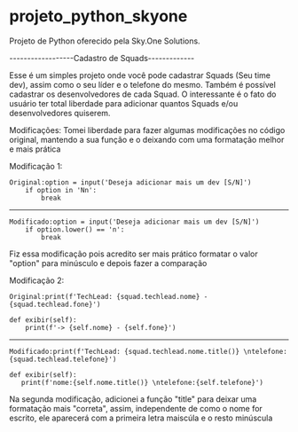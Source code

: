 # projeto_python_skyone
Projeto de Python oferecido pela Sky.One Solutions.

------------------Cadastro de Squads-------------



Esse é um simples projeto onde você pode cadastrar
Squads (Seu time dev), assim como o seu líder e o telefone 
do mesmo.
Também é possível cadastrar os desenvolvedores
de cada Squad. O interessante é o fato do usuário
ter total liberdade para adicionar quantos Squads
 e/ou desenvolvedores quiserem.

Modificações:
    Tomei liberdade para fazer algumas modificações
no código original, mantendo a sua função e o deixando
com uma formatação melhor e mais prática

Modificação 1:

    Original:option = input('Deseja adicionar mais um dev [S/N]')
        if option in 'Nn':
            break
----
    Modificado:option = input('Deseja adicionar mais um dev [S/N]')
        if option.lower() == 'n':
            break
Fiz essa modificação pois acredito ser mais prático
formatar o valor "option" para minúsculo e depois
fazer a comparação

Modificação 2:
           
                
    Original:print(f'TechLead: {squad.techlead.nome} - {squad.techlead.fone}')
    
    def exibir(self):
        print(f'-> {self.nome} - {self.fone}')
--------
    Modificado:print(f'TechLead: {squad.techlead.nome.title()} \ntelefone: {squad.techlead.telefone}') 

    def exibir(self):
       print(f'nome:{self.nome.title()} \ntelefone:{self.telefone}')

Na segunda modificação, adicionei a função "title"
para deixar uma formatação mais "correta", assim,
independente de como o nome for escrito, ele aparecerá
com a primeira letra maiscúla e o resto minúscula
